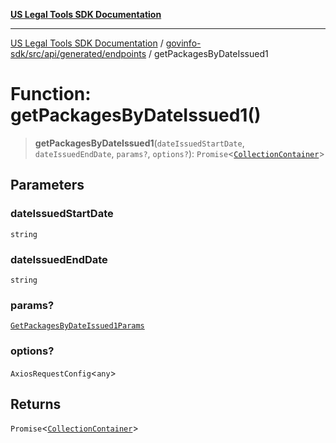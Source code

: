 [**US Legal Tools SDK Documentation**](../../../../../../README.md)

***

[US Legal Tools SDK Documentation](../../../../../../README.md) / [govinfo-sdk/src/api/generated/endpoints](../README.md) / getPackagesByDateIssued1

# Function: getPackagesByDateIssued1()

> **getPackagesByDateIssued1**(`dateIssuedStartDate`, `dateIssuedEndDate`, `params?`, `options?`): `Promise`\<[`CollectionContainer`](../../model/interfaces/CollectionContainer.md)\>

## Parameters

### dateIssuedStartDate

`string`

### dateIssuedEndDate

`string`

### params?

[`GetPackagesByDateIssued1Params`](../../model/type-aliases/GetPackagesByDateIssued1Params.md)

### options?

`AxiosRequestConfig`\<`any`\>

## Returns

`Promise`\<[`CollectionContainer`](../../model/interfaces/CollectionContainer.md)\>
